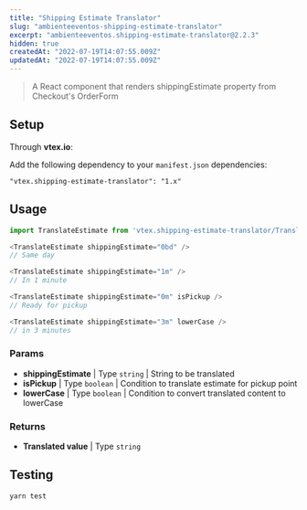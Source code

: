 ```yaml
---
title: "Shipping Estimate Translator"
slug: "ambienteeventos-shipping-estimate-translator"
excerpt: "ambienteeventos.shipping-estimate-translator@2.2.3"
hidden: true
createdAt: "2022-07-19T14:07:55.009Z"
updatedAt: "2022-07-19T14:07:55.009Z"
---
```

> A React component that renders shippingEstimate property from Checkout's OrderForm

## Setup

Through **vtex.io**:

Add the following dependency to your `manifest.json` dependencies:

```
"vtex.shipping-estimate-translator": "1.x"
```

## Usage

```js
import TranslateEstimate from 'vtex.shipping-estimate-translator/TranslateEstimate'

<TranslateEstimate shippingEstimate="0bd" />
// Same day

<TranslateEstimate shippingEstimate="1m" />
// In 1 minute

<TranslateEstimate shippingEstimate="0m" isPickup />
// Ready for pickup

<TranslateEstimate shippingEstimate="3m" lowerCase />
// in 3 minutes
```

### Params

- **shippingEstimate** | Type `string` | String to be translated
- **isPickup** | Type `boolean` | Condition to translate estimate for pickup point
- **lowerCase** | Type `boolean` | Condition to convert translated content to lowerCase

### Returns

- **Translated value** | Type `string`

## Testing

```sh
yarn test
```